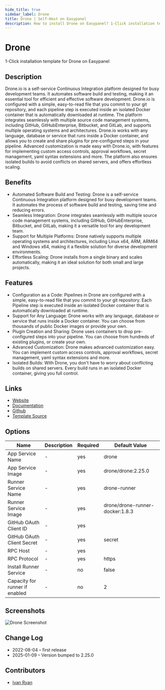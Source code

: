 ```yaml
---
hide_title: true
sidebar_label: Drone
title: Drone | Self-Host on Easypanel
description: How to install Drone on Easypanel? 1-Click installation template for Drone on Easypanel
---
```


<!-- generated -->

# Drone

1-Click installation template for Drone on Easypanel

## Description

Drone.io is a self-service Continuous Integration platform designed for busy development teams. It automates software build and testing, making it an essential tool for efficient and effective software development. Drone.io is configured with a simple, easy-to-read file that you commit to your git repository, and each pipeline step is executed inside an isolated Docker container that is automatically downloaded at runtime. The platform integrates seamlessly with multiple source code management systems, including GitHub, GitHubEnterprise, Bitbucket, and GitLab, and supports multiple operating systems and architectures. Drone.io works with any language, database or service that runs inside a Docker container, and allows you to create and share plugins for pre-configured steps in your pipeline. Advanced customization is made easy with Drone.io, with features for implementing custom access controls, approval workflows, secret management, yaml syntax extensions and more. The platform also ensures isolated builds to avoid conflicts on shared servers, and offers effortless scaling.

## Benefits

- Automated Software Build and Testing: Drone is a self-service Continuous Integration platform designed for busy development teams. It automates the process of software build and testing, saving time and reducing errors.
- Seamless Integration: Drone integrates seamlessly with multiple source code management systems, including GitHub, GitHubEnterprise, Bitbucket, and GitLab, making it a versatile tool for any development team.
- Support for Multiple Platforms: Drone natively supports multiple operating systems and architectures, including Linux x64, ARM, ARM64 and Windows x64, making it a flexible solution for diverse development environments.
- Effortless Scaling: Drone installs from a single binary and scales automatically, making it an ideal solution for both small and large projects.

## Features

- Configuration as a Code: Pipelines in Drone are configured with a simple, easy-to-read file that you commit to your git repository. Each Pipeline step is executed inside an isolated Docker container that is automatically downloaded at runtime.
- Support for Any Language: Drone works with any language, database or service that runs inside a Docker container. You can choose from thousands of public Docker images or provide your own.
- Plugin Creation and Sharing: Drone uses containers to drop pre-configured steps into your pipeline. You can choose from hundreds of existing plugins, or create your own.
- Advanced Customization: Drone makes advanced customization easy. You can implement custom access controls, approval workflows, secret management, yaml syntax extensions and more.
- Isolated Builds: With Drone, you don't have to worry about conflicting builds on shared servers. Every build runs in an isolated Docker container, giving you full control.

## Links

- [Website](https://drone.io/)
- [Documentation](https://github.com/harness/drone#setup-documentation)
- [Github](https://github.com/harness/drone)
- [Template Source](https://github.com/easypanel-io/templates/tree/main/templates/drone)

## Options

Name | Description | Required | Default Value
-|-|-|-
App Service Name | - | yes | drone
App Service Image | - | yes | drone/drone:2.25.0
Runner Service Name | - | yes | drone-runner
Runner Service Image | - | yes | drone/drone-runner-docker:1.8.3
GitHub OAuth Client ID | - | yes | 
GitHub OAuth Client Secret | - | yes | secret
RPC Host | - | yes | 
RPC Protocol | - | yes | https
Install Runner Service | - | no | false
Capacity for runner if enabled | - | no | 2

## Screenshots

![Drone Screenshot](./assets/screenshot.png)

## Change Log

- 2022-08-04 – first release
- 2025-01-09 – Version bumped to 2.25.0

## Contributors

- [Ivan Ryan](https://github.com/ivanonpc-22)
